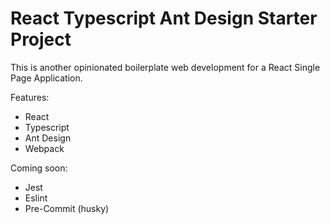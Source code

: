 # React Typescript Ant Design Starter Project

This is another opinionated boilerplate web development for a React Single Page Application.

Features:

- React
- Typescript
- Ant Design
- Webpack 

Coming soon:
- Jest
- Eslint
- Pre-Commit (husky)